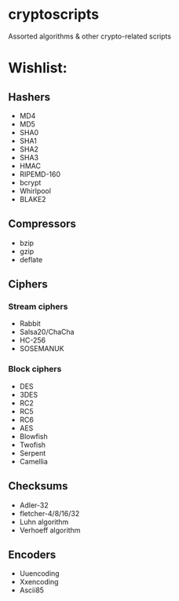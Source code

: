 # cryptoscripts
Assorted algorithms &amp; other crypto-related scripts

# Wishlist:
## Hashers
- MD4
- MD5
- SHA0
- SHA1
- SHA2
- SHA3
- HMAC
- RIPEMD-160
- bcrypt
- Whirlpool
- BLAKE2

## Compressors
- bzip
- gzip
- deflate

## Ciphers
### Stream ciphers
- Rabbit
- Salsa20/ChaCha
- HC-256
- SOSEMANUK

### Block ciphers
- DES
- 3DES
- RC2
- RC5
- RC6
- AES
- Blowfish
- Twofish
- Serpent
- Camellia

## Checksums
- Adler-32
- fletcher-4/8/16/32
- Luhn algorithm
- Verhoeff algorithm

## Encoders
- Uuencoding
- Xxencoding
- Ascii85
